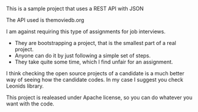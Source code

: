 This is a sample project that uses a REST API with JSON

The API used is themoviedb.org

I am against requiring this type of assignments for job interviews.

* They are bootstrapping a project, that is the smallest part of a real project.
* Anyone can do it by just following a simple set of steps.
* They take quite some time, which I find unfair for an assignment.
 
I think checking the open source projects of a candidate is a much better way of seeing how the candidate codes. In my case I suggest you check Leonids library.

This project is realeased under Apache license, so you can do whatever you want with the code.
